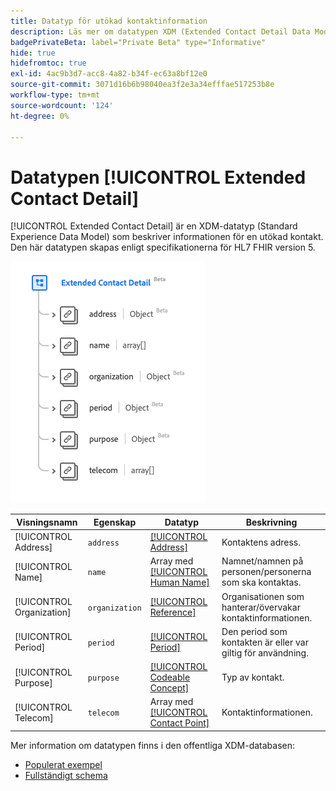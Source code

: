 ```yaml
---
title: Datatyp för utökad kontaktinformation
description: Läs mer om datatypen XDM (Extended Contact Detail Data Model).
badgePrivateBeta: label="Private Beta" type="Informative"
hide: true
hidefromtoc: true
exl-id: 4ac9b3d7-acc8-4a82-b34f-ec63a8bf12e0
source-git-commit: 3071d16b6b98040ea3f2e3a34efffae517253b8e
workflow-type: tm+mt
source-wordcount: '124'
ht-degree: 0%

---
```


# Datatypen [!UICONTROL Extended Contact Detail]

[!UICONTROL Extended Contact Detail] är en XDM-datatyp (Standard Experience Data Model) som beskriver informationen för en utökad kontakt. Den här datatypen skapas enligt specifikationerna för HL7 FHIR version 5.

![Struktur för datatypen Utökad kontaktinformation](../../../images/healthcare/data-types/extended-contact-detail.png)

| Visningsnamn | Egenskap | Datatyp | Beskrivning |
| --- | --- | --- | --- |
| [!UICONTROL Address] | `address` | [[!UICONTROL Address]](../data-types/address.md) | Kontaktens adress. |
| [!UICONTROL Name] | `name` | Array med [[!UICONTROL Human Name]](../data-types/human-name.md) | Namnet/namnen på personen/personerna som ska kontaktas. |
| [!UICONTROL Organization] | `organization` | [[!UICONTROL Reference]](../data-types/reference.md) | Organisationen som hanterar/övervakar kontaktinformationen. |
| [!UICONTROL Period] | `period` | [[!UICONTROL Period]](../data-types/period.md) | Den period som kontakten är eller var giltig för användning. |
| [!UICONTROL Purpose] | `purpose` | [[!UICONTROL Codeable Concept]](../data-types/codeable-concept.md) | Typ av kontakt. |
| [!UICONTROL Telecom] | `telecom` | Array med [[!UICONTROL Contact Point]](../data-types/contact-point.md) | Kontaktinformationen. |

Mer information om datatypen finns i den offentliga XDM-databasen:

* [Populerat exempel](https://github.com/adobe/xdm/blob/master/extensions/industry/healthcare/fhir/datatypes/extendedcontactdetail.example.1.json)
* [Fullständigt schema](https://github.com/adobe/xdm/blob/master/extensions/industry/healthcare/fhir/datatypes/extendedcontactdetail.schema.json)
